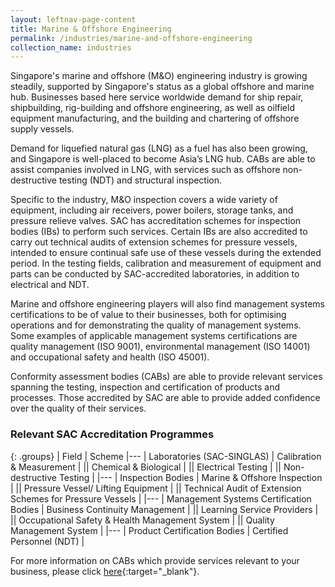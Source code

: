 ```yaml
---
layout: leftnav-page-content
title: Marine & Offshore Engineering
permalink: /industries/marine-and-offshore-engineering
collection_name: industries
---
```


Singapore's marine and offshore (M&O) engineering industry is growing steadily, supported by Singapore's status as a global offshore and marine hub. Businesses based here service worldwide demand for ship repair, shipbuilding, rig-building and offshore engineering, as well as oilfield equipment manufacturing, and the building and chartering of offshore supply vessels. 

Demand for liquefied natural gas (LNG) as a fuel has also been growing, and Singapore is well-placed to become Asia’s LNG hub. CABs are able to assist companies involved in LNG, with services such as offshore non-destructive testing (NDT) and structural inspection. 

Specific to the industry, M&O inspection covers a wide variety of equipment, including air receivers, power boilers, storage tanks, and pressure relieve valves. SAC has accreditation schemes for inspection bodies (IBs) to perform such services. Certain IBs are also accredited to carry out technical audits of extension schemes for pressure vessels, intended to ensure continual safe use of these vessels during the extended period. In the testing fields, calibration and measurement of equipment and parts can be conducted by SAC-accredited laboratories, in addition to electrical and NDT.

Marine and offshore engineering players will also find management systems certifications to be of value to their businesses, both for optimising operations and for demonstrating the quality of management systems. Some examples of applicable management systems certifications are quality management (ISO 9001), environmental management (ISO 14001) and occupational safety and health (ISO 45001). 

Conformity assessment bodies (CABs) are able to provide relevant services spanning the testing, inspection and certification of products and processes. Those accredited by SAC are able to provide added confidence over the quality of their services.

### Relevant SAC Accreditation Programmes

{: .groups}
| Field | Scheme
|---
| Laboratories (SAC-SINGLAS) | Calibration & Measurement |
|| Chemical & Biological |
|| Electrical Testing |
|| Non-destructive Testing |
|---
| Inspection Bodies | Marine & Offshore Inspection |
|| Pressure Vessel/ Lifting Equipment |
|| Technical Audit of Extension Schemes for Pressure Vessels |
|---
| Management Systems Certification Bodies | Business Continuity Management |
|| Learning Service Providers |
|| Occupational Safety & Health Management System |
|| Quality Management System |
|---
| Product Certification Bodies | Certified Personnel (NDT) |

For more information on CABs which provide services relevant to your business, please click [here](/services/accreditation-services){:target="_blank"}.
